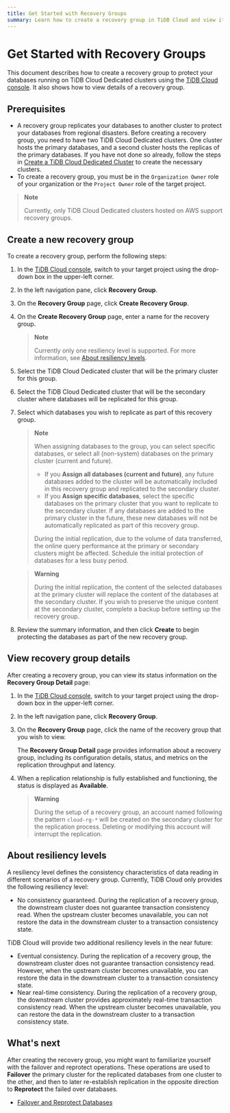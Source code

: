 ```yaml
---
title: Get Started with Recovery Groups
summary: Learn how to create a recovery group in TiDB Cloud and view its details.
---
```


# Get Started with Recovery Groups

This document describes how to create a recovery group to protect your databases running on TiDB Cloud Dedicated clusters using the [TiDB Cloud console](https://tidbcloud.com/). It also shows how to view details of a recovery group.

## Prerequisites

- A recovery group replicates your databases to another cluster to protect your databases from regional disasters. Before creating a recovery group, you need to have two TiDB Cloud Dedicated clusters. One cluster hosts the primary databases, and a second cluster hosts the replicas of the primary databases. If you have not done so already, follow the steps in [Create a TiDB Cloud Dedicated Cluster](/tidb-cloud/create-tidb-cluster.md) to create the necessary clusters.
- To create a recovery group, you must be in the `Organization Owner` role of your organization or the `Project Owner` role of the target project.

> **Note**
>
> Currently, only TiDB Cloud Dedicated clusters hosted on AWS support recovery groups.

## Create a new recovery group

To create a recovery group, perform the following steps:

1. In the [TiDB Cloud console](https://tidbcloud.com/), switch to your target project using the drop-down box in the upper-left corner.

2. In the left navigation pane, click **Recovery Group**.

3. On the **Recovery Group** page, click **Create Recovery Group**.

4. On the **Create Recovery Group** page, enter a name for the recovery group.

    > **Note**
    >
    > Currently only one resiliency level is supported. For more information, see [About resiliency levels](#about-resiliency-levels).

5. Select the TiDB Cloud Dedicated cluster that will be the primary cluster for this group.

6. Select the TiDB Cloud Dedicated cluster that will be the secondary cluster where databases will be replicated for this group.

7. Select which databases you wish to replicate as part of this recovery group.

    > **Note**
    >
    > When assigning databases to the group, you can select specific databases, or select all (non-system) databases on the primary cluster (current and future).
    >
    > - If you **Assign all databases (current and future)**, any future databases added to the cluster will be automatically included in this recovery group and replicated to the secondary cluster.
    > - If you **Assign specific databases**, select the specific databases on the primary cluster that you want to replicate to the secondary cluster. If any databases are added to the primary cluster in the future, these new databases will not be automatically replicated as part of this recovery group.
   >
    > During the initial replication, due to the volume of data transferred, the online query performance at the primary or secondary clusters might be affected. Schedule the initial protection of databases for a less busy period.

    > **Warning**
    > 
    > During the initial replication, the content of the selected databases at the primary cluster will replace the content of the databases at the secondary cluster. If you wish to preserve the unique content at the secondary cluster, complete a backup before setting up the recovery group.

8. Review the summary information, and then click **Create** to begin protecting the databases as part of the new recovery group.

## View recovery group details

After creating a recovery group, you can view its status information on the **Recovery Group Detail** page:

1. In the [TiDB Cloud console](https://tidbcloud.com/), switch to your target project using the drop-down box in the upper-left corner.

2. In the left navigation pane, click **Recovery Group**.

3. On the **Recovery Group** page, click the name of the recovery group that you wish to view.

    The **Recovery Group Detail** page provides information about a recovery group, including its configuration details, status, and metrics on the replication throughput and latency. 

4. When a replication relationship is fully established and functioning, the status is displayed as **Available**.

    > **Warning**
    >
    > During the setup of a recovery group, an account named following the pattern `cloud-rg-*` will be created on the secondary cluster for the replication process. Deleting or modifying this account will interrupt the replication.

## About resiliency levels

A resiliency level defines the consistency characteristics of data reading in different scenarios of a recovery group. Currently, TiDB Cloud only provides the following resiliency level:

- No consistency guaranteed. During the replication of a recovery group, the downstream cluster does not guarantee transaction consistency read. When the upstream cluster becomes unavailable, you can not restore the data in the downstream cluster to a transaction consistency state.

TiDB Cloud will provide two additional resiliency levels in the near future:

- Eventual consistency. During the replication of a recovery group, the downstream cluster does not guarantee transaction consistency read. However, when the upstream cluster becomes unavailable, you can restore the data in the downstream cluster to a transaction consistency state.
- Near real-time consistency. During the replication of a recovery group, the downstream cluster provides approximately real-time transaction consistency read. When the upstream cluster becomes unavailable, you can restore the data in the downstream cluster to a transaction consistency state.

## What's next

After creating the recovery group, you might want to familiarize yourself with the failover and reprotect operations. These operations are used to **Failover** the primary cluster for the replicated databases from one cluster to the other, and then to later re-establish replication in the opposite direction to **Reprotect** the failed over databases.

- [Failover and Reprotect Databases](/tidb-cloud/recovery-group-failover.md)
